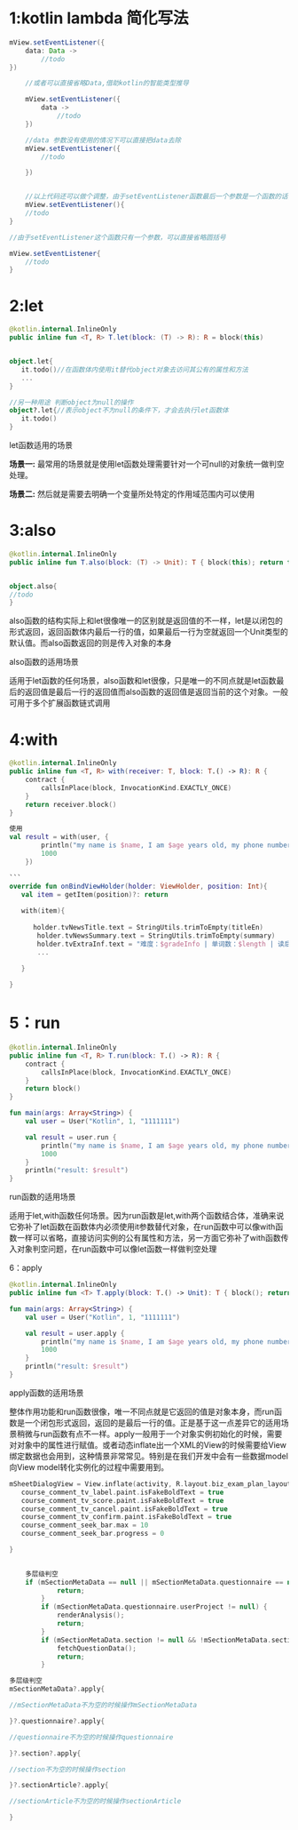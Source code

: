 # 1:kotlin lambda 简化写法

```java
mView.setEventListener({
    data: Data ->
        //todo
})

    //或者可以直接省略Data,借助kotlin的智能类型推导

    mView.setEventListener({
        data ->
            //todo
    })

    //data 参数没有使用的情况下可以直接把data去除
    mView.setEventListener({
        //todo

    })


    //以上代码还可以做个调整，由于setEventListener函数最后一个参数是一个函数的话，可以直接把括号的实现提到圆括号外面
    mView.setEventListener(){
    //todo
}

//由于setEventListener这个函数只有一个参数，可以直接省略圆括号

mView.setEventListener{
    //todo
}


```

#  2:let

```kotlin
@kotlin.internal.InlineOnly
public inline fun <T, R> T.let(block: (T) -> R): R = block(this)


object.let{
   it.todo()//在函数体内使用it替代object对象去访问其公有的属性和方法
   ...
}

//另一种用途 判断object为null的操作
object?.let{//表示object不为null的条件下，才会去执行let函数体
   it.todo()
}
```

let函数适用的场景

**场景一:** 最常用的场景就是使用let函数处理需要针对一个可null的对象统一做判空处理。

**场景二:** 然后就是需要去明确一个变量所处特定的作用域范围内可以使用

# 3:also

```kotlin
@kotlin.internal.InlineOnly
public inline fun T.also(block: (T) -> Unit): T { block(this); return this }


object.also{
//todo
}
```

 also函数的结构实际上和let很像唯一的区别就是返回值的不一样，let是以闭包的形式返回，返回函数体内最后一行的值，如果最后一行为空就返回一个Unit类型的默认值。而also函数返回的则是传入对象的本身 

also函数的适用场景

适用于let函数的任何场景，also函数和let很像，只是唯一的不同点就是let函数最后的返回值是最后一行的返回值而also函数的返回值是返回当前的这个对象。一般可用于多个扩展函数链式调用

# 4:with

~~~kotlin
@kotlin.internal.InlineOnly
public inline fun <T, R> with(receiver: T, block: T.() -> R): R {
    contract {
        callsInPlace(block, InvocationKind.EXACTLY_ONCE)
    }
    return receiver.block()
}

使用
val result = with(user, {
        println("my name is $name, I am $age years old, my phone number is $phoneNum")
        1000
    })

```
override fun onBindViewHolder(holder: ViewHolder, position: Int){
   val item = getItem(position)?: return
   
   with(item){
   
      holder.tvNewsTitle.text = StringUtils.trimToEmpty(titleEn)
	   holder.tvNewsSummary.text = StringUtils.trimToEmpty(summary)
	   holder.tvExtraInf.text = "难度：$gradeInfo | 单词数：$length | 读后感: $numReviews"
       ...   
   
   }

}

~~~

# 5：run



```kotlin
@kotlin.internal.InlineOnly
public inline fun <T, R> T.run(block: T.() -> R): R {
    contract {
        callsInPlace(block, InvocationKind.EXACTLY_ONCE)
    }
    return block()
}

fun main(args: Array<String>) {
    val user = User("Kotlin", 1, "1111111")

    val result = user.run {
        println("my name is $name, I am $age years old, my phone number is $phoneNum")
        1000
    }
    println("result: $result")
}
```

run函数的适用场景

适用于let,with函数任何场景。因为run函数是let,with两个函数结合体，准确来说它弥补了let函数在函数体内必须使用it参数替代对象，在run函数中可以像with函数一样可以省略，直接访问实例的公有属性和方法，另一方面它弥补了with函数传入对象判空问题，在run函数中可以像let函数一样做判空处理



6：apply

```kotlin
@kotlin.internal.InlineOnly
public inline fun <T> T.apply(block: T.() -> Unit): T { block(); return this }

fun main(args: Array<String>) {
    val user = User("Kotlin", 1, "1111111")

    val result = user.apply {
        println("my name is $name, I am $age years old, my phone number is $phoneNum")
        1000
    }
    println("result: $result")
}
```

apply函数的适用场景

整体作用功能和run函数很像，唯一不同点就是它返回的值是对象本身，而run函数是一个闭包形式返回，返回的是最后一行的值。正是基于这一点差异它的适用场景稍微与run函数有点不一样。apply一般用于一个对象实例初始化的时候，需要对对象中的属性进行赋值。或者动态inflate出一个XML的View的时候需要给View绑定数据也会用到，这种情景非常常见。特别是在我们开发中会有一些数据model向View model转化实例化的过程中需要用到。

```kotlin
mSheetDialogView = View.inflate(activity, R.layout.biz_exam_plan_layout_sheet_inner, null).apply{
   course_comment_tv_label.paint.isFakeBoldText = true
   course_comment_tv_score.paint.isFakeBoldText = true
   course_comment_tv_cancel.paint.isFakeBoldText = true
   course_comment_tv_confirm.paint.isFakeBoldText = true
   course_comment_seek_bar.max = 10
   course_comment_seek_bar.progress = 0

}

```

```kotlin
	
	多层级判空
	if (mSectionMetaData == null || mSectionMetaData.questionnaire == null || mSectionMetaData.section == null) {
			return;
		}
		if (mSectionMetaData.questionnaire.userProject != null) {
			renderAnalysis();
			return;
		}
		if (mSectionMetaData.section != null && !mSectionMetaData.section.sectionArticles.isEmpty()) {
			fetchQuestionData();
			return;
		}
```

```kotlin
多层级判空
mSectionMetaData?.apply{

//mSectionMetaData不为空的时候操作mSectionMetaData

}?.questionnaire?.apply{

//questionnaire不为空的时候操作questionnaire

}?.section?.apply{

//section不为空的时候操作section

}?.sectionArticle?.apply{

//sectionArticle不为空的时候操作sectionArticle

}

```